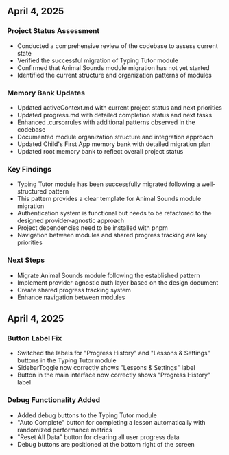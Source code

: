 

## April 4, 2025

### Project Status Assessment
- Conducted a comprehensive review of the codebase to assess current state
- Verified the successful migration of Typing Tutor module
- Confirmed that Animal Sounds module migration has not yet started
- Identified the current structure and organization patterns of modules

### Memory Bank Updates
- Updated activeContext.md with current project status and next priorities
- Updated progress.md with detailed completion status and next tasks
- Enhanced .cursorrules with additional patterns observed in the codebase
- Documented module organization structure and integration approach
- Updated Child's First App memory bank with detailed migration plan
- Updated root memory bank to reflect overall project status

### Key Findings
- Typing Tutor module has been successfully migrated following a well-structured pattern
- This pattern provides a clear template for Animal Sounds module migration
- Authentication system is functional but needs to be refactored to the designed provider-agnostic approach
- Project dependencies need to be installed with pnpm
- Navigation between modules and shared progress tracking are key priorities

### Next Steps
- Migrate Animal Sounds module following the established pattern
- Implement provider-agnostic auth layer based on the design document
- Create shared progress tracking system
- Enhance navigation between modules


## April 4, 2025

### Button Label Fix
- Switched the labels for "Progress History" and "Lessons & Settings" buttons in the Typing Tutor module
- SidebarToggle now correctly shows "Lessons & Settings" label
- Button in the main interface now correctly shows "Progress History" label

### Debug Functionality Added
- Added debug buttons to the Typing Tutor module
- "Auto Complete" button for completing a lesson automatically with randomized performance metrics
- "Reset All Data" button for clearing all user progress data
- Debug buttons are positioned at the bottom right of the screen
